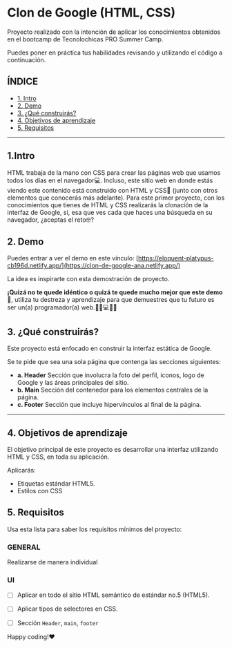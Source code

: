# Clon de Google (HTML, CSS)

Proyecto realizado con la intención de aplicar los conocimientos obtenidos en el bootcamp de Tecnolochicas PRO Summer Camp.

Puedes poner en práctica tus habilidades revisando y utilizando el código a continuación.

## ÍNDICE

* [1. Intro](https://github.com/malibb/clon-de-google/tree/main#1intro)
* [2. Demo](https://github.com/malibb/clon-de-google/tree/main#2-demo)
* [3. ¿Qué construirás?](https://github.com/malibb/clon-de-google/tree/main#3-qu%C3%A9-construir%C3%A1s)
* [4. Objetivos de aprendizaje](https://github.com/malibb/clon-de-google/tree/main#4-objetivos-de-aprendizaje)
* [5. Requisitos](https://github.com/malibb/clon-de-google/tree/main#5-requisitos)

****

## 1.Intro

HTML trabaja de la mano con CSS para crear las páginas web que usamos todos los días en el navegador💻. Incluso, este sitio web en donde estás viendo este contenido está construido con HTML y CSS🤯 (junto con otros elementos que conocerás más adelante). Para este primer proyecto, con los conocimientos que tienes de HTML y CSS realizarás la clonación de la interfaz de Google, sí, esa que ves cada que haces una búsqueda en su navegador, ¿aceptas el reto🤓?

## 2. Demo
Puedes entrar a ver el demo en este vínculo: [https://eloquent-platypus-cb196d.netlify.app/](https://clon-de-google-ana.netlify.app/)

La idea es inspirarte con esta demostración de proyecto. 

**¡Quizá no te quede idéntico o quizá te quede mucho mejor que este demo🤩**, utiliza tu destreza y aprendizaje para que demuestres que tu futuro es ser un(a) programador(a) web.👩🏻💻👦🏻


## 3. ¿Qué construirás?

Este proyecto está enfocado en construir la interfaz estática de Google.

Se te pide que sea una sola página que contenga las secciones siguientes:
  - **a. Header**
    Sección que involucra la foto del perfil, iconos, logo de Google y las áreas principales del sitio.
  - **b. Main**
    Sección del contenedor para los elementos centrales de la página. 
  - **c. Footer**
    Sección que incluye hipervínculos al final de la página.

****

## 4. Objetivos de aprendizaje

El objetivo principal de este proyecto es desarrollar una interfaz utilizando HTML y CSS, en toda su aplicación.

Aplicarás:

- Etiquetas estándar HTML5.
- Estilos con CSS


## 5. Requisitos

Usa esta lista para saber los requisitos mínimos del proyecto:

### GENERAL

Realizarse de manera individual

### UI
- [ ] Aplicar en todo el sitio HTML semántico de estándar no.5 (HTML5).
- [ ] Aplicar tipos de selectores en CSS.
- [ ] Sección `Header`, `main`, `footer`


Happy coding!❤
 


